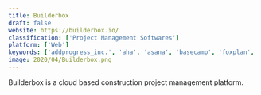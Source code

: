 ```yaml
---
title: Builderbox
draft: false 
website: https://builderbox.io/
classification: ['Project Management Softwares']
platform: ['Web']
keywords: ['addprogress_inc.', 'aha', 'asana', 'basecamp', 'foxplan', 'gettick', 'listium', 'microsoft_project', 'my_renovation', 'newforma', 'omniplan', 'pricecost', 'project_open', 'redbooth', 'taskjuggler', 'teamgrid', 'weekplanner', 'winio']
image: 2020/04/Builderbox.png
---
```

Builderbox is a cloud based construction project management platform.